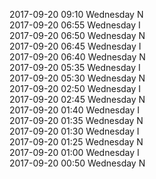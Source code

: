 2017-09-20 09:10 Wednesday  N  
2017-09-20 06:55 Wednesday  I  
2017-09-20 06:50 Wednesday  N  
2017-09-20 06:45 Wednesday  I  
2017-09-20 06:40 Wednesday  N  
2017-09-20 05:35 Wednesday  I  
2017-09-20 05:30 Wednesday  N  
2017-09-20 02:50 Wednesday  I  
2017-09-20 02:45 Wednesday  N  
2017-09-20 01:40 Wednesday  I  
2017-09-20 01:35 Wednesday  N  
2017-09-20 01:30 Wednesday  I  
2017-09-20 01:25 Wednesday  N  
2017-09-20 01:00 Wednesday  I  
2017-09-20 00:50 Wednesday  N  
